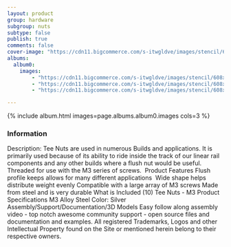 ```yaml
---
layout: product
group: hardware
subgroup: nuts
subtype: false
publish: true
comments: false
cover-image: "https://cdn11.bigcommerce.com/s-itwgldve/images/stencil/608x608/products/289/2267/teenutm3_s_w_2__38360.1675310609.jpg?c=2"
albums:
  album0:
    images:
        - "https://cdn11.bigcommerce.com/s-itwgldve/images/stencil/608x608/products/289/2267/teenutm3_s_w_2__38360.1675310609.jpg?c=2"
        - "https://cdn11.bigcommerce.com/s-itwgldve/images/stencil/608x608/products/289/2268/teenutm3_g_w_2__28681.1675310609.jpg?c=2"
        - "https://cdn11.bigcommerce.com/s-itwgldve/images/stencil/608x608/products/289/2269/m3_tee_nut_i_w_2__81375.1675310609.png?c=2"

---
```


{% include album.html images=page.albums.album0.images cols=3 %}

### Information

Description:
 Tee Nuts are used in numerous Builds and applications. It is primarily used because of its ability to ride inside the track of our linear rail components and any other builds where a flush nut would be useful. Threaded for use with the M3 series of screws.   Product Features  Flush profile keeps allows for many different applications   Wide shape helps distribute weight evenly Compatible with a large array of M3 screws Made from steel and is very durable  What is Included  (10) Tee Nuts - M3  Product Specifications  M3 Alloy Steel Color: Silver   Assembly/Support/Documentation/3D Models   Easy follow along assembly video - top notch awesome community support - open source files and documentation and examples. All registered Trademarks, Logos and other Intellectual Property found on the Site or mentioned herein belong to their respective owners.  

